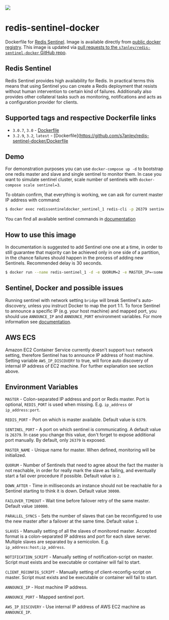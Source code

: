 [![](https://badge.imagelayers.io/s7anley/redis-sentinel-docker:latest.svg)](https://imagelayers.io/?images=s7anley/redis-sentinel-docker:latest)


redis-sentinel-docker
===

Dockerfile for [Redis Sentinel](http://redis.io/topics/sentinel). Image is available directly from [public docker registry](https://registry.hub.docker.com/).
This image is updated via [pull requests to the `s7anley/redis-sentinel-docker` GitHub repo](https://github.com/s7anley/redis-sentinel-docker).


Redis Sentinel
---
Redis Sentinel provides high availability for Redis. In practical terms this means that using Sentinel you can create a Redis deployment that resists without human intervention to certain kind of failures.
Additionally also provides other collateral tasks such as monitoring, notifications and acts as a configuration provider for clients.

Supported tags and respective Dockerfile links
---
- `3.0.7`, `3.0` - [Dockerfile](https://github.com/s7anley/redis-sentinel-docker/Dockerfile-3.0)
- `3.2.9`, `3.2`, `latest` - [Dockerfile](https://github.com/s7anley/redis-sentinel-docker/Dockerfile

Demo
---
For demonstration purposes you can use `docker-compose up -d` to bootstrap one redis master and slave and single sentinel to monitor them. In case you want to simulate sentinel cluster, scale number of sentinels with `docker-compose scale sentinel=3`.

To obtain confirm, that everything is working, we can ask for current master IP address with command:
```sh
$ docker exec redissentineldocker_sentinel_1 redis-cli -p 26379 sentinel get-master-addr-by-name mymaster
```

You can find all available sentinel commands in [documentation](http://redis.io/topics/sentinel#sentinel-commands)


How to use this image
---
 In documentation is suggested to add Sentinel one one at a time, in order to still guarantee that majority can be achieved only in one side of a partition, in the chance failures should happen in the process of adding new Sentinels. Recommended delay is 30 seconds.

```sh
$ docker run --name redis-sentinel_1 -d -e QUORUM=2 -e MASTER_IP=<some ip address> redis-sentinel
```


Sentinel, Docker and possible issues
---
Running sentinel with network setting `bridge` will break Sentinel's auto-discovery, unless you instruct Docker to map the port 1:1. To force Sentinel to announce a specific IP (e.g. your host machine) and mapped port, you should use `ANNOUNCE_IP` and `ANNOUNCE_PORT` environment variables. For more information see [documentation](http://redis.io/topics/sentinel#sentinel-docker-nat-and-possible-issues).


AWS ECS
---
Amazon EC2 Container Service currently doesn't support `host` network setting, therefore Sentinel has to announce IP address of  host machine. Setting variable `AWS_IP_DISCOVERY` to true, will force auto discovery of internal IP address of EC2 machine. For further explanation see section above.


Environment Variables
---
`MASTER` - Colon-separated IP address and port or Redis master. Port is optional, `REDIS_PORT` is used when missing. E.g. `ip_address` or `ip_address:port`.

`REDIS_PORT` - Port on which is master available. Default value is `6379`.

`SENTINEL_PORT` - A port on which sentinel is communicating. A default value is `26379`. In case you change this value, don't forget to expose additional port manually. By default, only `26379` is exposed.

`MASTER_NAME` - Unique name for master. When defined, monitoring will be initialized.

`QUORUM` - Number of Sentinels that need to agree about the fact the master is not reachable, in order for really mark the slave as failing, and eventually start a fail over procedure if possible. Default value is `2`.

`DOWN_AFTER` - Time in milliseconds an instance should not be reachable for a Sentinel starting to think it is down. Default value `30000`.

`FAILOVER_TIMEOUT` - Wait time before failover retry of the same master. Default value `180000`.

`PARALLEL_SYNCS` - Sets the number of slaves that can be reconfigured to use the new master after a failover at the same time. Default value `1`.

`SLAVES` - Manually setting of all the slaves of monitored master. Accepted format is a colon-separated IP address and port for each slave server. Multiple slaves are separated by a semicolon. E.g. `ip_address:host;ip_address`.

`NOTIFICATION_SCRIPT` - Manually setting of notification-script on master. Script must exists and be executable or container will fail to start.

`CLIENT_RECONFIG_SCRIPT` - Manually setting of client-reconfig-script on master. Script must exists and be executable or container will fail to start.

`ANNOUNCE_IP` - Host machine IP address.

`ANNOUNCE_PORT` - Mapped sentinel port.

`AWS_IP_DISCOVERY` - Use internal IP address of AWS EC2 machine as `ANNOUNCE_IP`.
